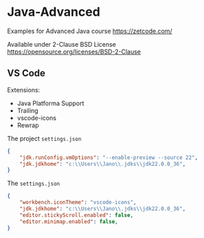 # Java-Advanced
Examples for Advanced Java course
https://zetcode.com/

Available under 2-Clause BSD License https://opensource.org/licenses/BSD-2-Clause


## VS Code

Extensions:

- Java Platforma Support
- Trailing
- vscode-icons
- Rewrap


The project `settings.json`

```json
{
    "jdk.runConfig.vmOptions": "--enable-preview --source 22",
    "jdk.jdkhome": "c:\\Users\\Jano\\.jdks\\jdk22.0.0_36",
}
```


The `settings.json`

```json
{
    "workbench.iconTheme": "vscode-icons",
    "jdk.jdkhome": "c:\\Users\\Jano\\.jdks\\jdk22.0.0_36",
    "editor.stickyScroll.enabled": false,
    "editor.minimap.enabled": false,
}
